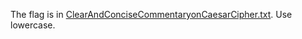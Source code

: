 The flag is in [ClearAndConciseCommentaryonCaesarCipher.txt](${ClearAndConciseCommentaryonCaesarCipher.txt}). Use lowercase.